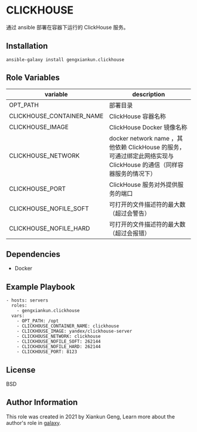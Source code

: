 CLICKHOUSE
=========

通过 ansible 部署在容器下运行的 ClickHouse 服务。

Installation
------------

`ansible-galaxy install gengxiankun.clickhouse`

Role Variables
--------------

variable | description
------------ | -------------
OPT_PATH | 部署目录
CLICKHOUSE_CONTAINER_NAME | ClickHouse 容器名称
CLICKHOUSE_IMAGE | ClickHouse Docker 镜像名称
CLICKHOUSE_NETWORK | docker network name ，其他依赖 ClickHouse 的服务，可通过绑定此网络实现与 ClickHouse 的通信（同样容器服务的情况下）
CLICKHOUSE_PORT | ClickHouse 服务对外提供服务的端口
CLICKHOUSE_NOFILE_SOFT | 可打开的文件描述符的最大数（超过会警告）
CLICKHOUSE_NOFILE_HARD | 可打开的文件描述符的最大数（超过会报错）


Dependencies
------------

- Docker

Example Playbook
----------------

    - hosts: servers
      roles:
        - gengxiankun.clickhouse
      vars:
        - OPT_PATH: /opt
        - CLICKHOUSE_CONTAINER_NAME: clickhouse
        - CLICKHOUSE_IMAGE: yandex/clickhouse-server
        - CLICKHOUSE_NETWORK: clickhouse
        - CLICKHOUSE_NOFILE_SOFT: 262144
        - CLICKHOUSE_NOFILE_HARD: 262144
        - CLICKHOUSE_PORT: 8123

License
-------

BSD

Author Information
------------------

This role was created in 2021 by Xiankun Geng, Learn more about the author's role in [galaxy](https://galaxy.ansible.com/gengxiankun).